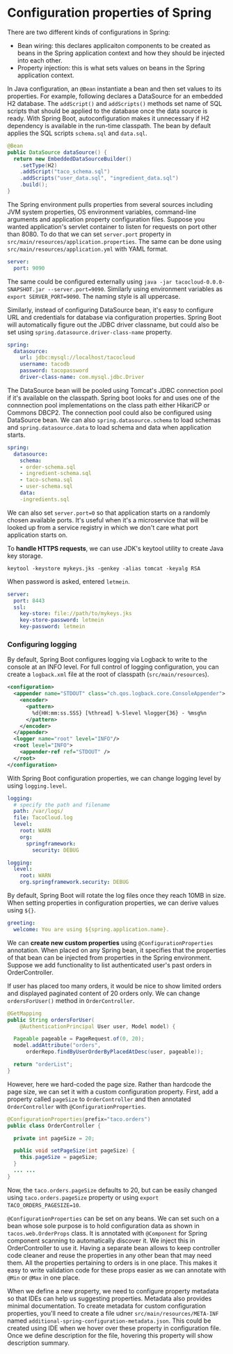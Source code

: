 # Configuration properties of Spring

There are two different kinds of configurations in Spring:
- Bean wiring: this declares applicaiton components to be created as beans in the Spring application context and how they should be injected into each other.
- Property injection: this is what sets values on beans in the Spring application context. 

In Java configuration, an `@Bean` instantiate a bean and then set values to its properties. For example, following declares a DataSource for an embedded H2 database. The `addScript()` and `addScripts()` methods set name of SQL scripts that should be applied to the database once the data source is ready. With Spring Boot, autoconfiguration makes it unnecessary if H2 dependency is available in the run-time classpath. The bean by default applies the SQL scripts `schema.sql` and `data.sql`.

```java
@Bean
public DataSource dataSource() {
  return new EmbeddedDataSourceBuilder()
    .setType(H2)
    .addScript("taco_schema.sql")
    .addScripts("user_data.sql", "ingredient_data.sql")
    .build();
}
```

The Spring environment pulls properties from several sources including JVM system properties, OS environment variables, command-line arguments and application property configuration files. Suppose you wanted application's servlet container to listen for requests on port other than 8080. To do that we can set `server.port` property in `src/main/resources/application.properties`. The same can be done using `src/main/resources/application.yml` with YAML format.

```yml
server:
  port: 9090
```

The same could be configured externally using `java -jar tacocloud-0.0.0-SNAPSHOT.jar --server.port=9090`.
Similarly using environment variables as `export SERVER_PORT=9090`. The naming style is all uppercase.

Similarly, instead of configuring DataSource bean, it's easy to configure URL and credentials for database via configuration properties. Spring Boot will automatically figure out the JDBC driver classname, but could also be set using `spring.datasource.driver-class-name` property.

```yaml
spring:
  datasource:
    url: jdbc:mysql://localhost/tacocloud
    username: tacodb
    password: tacopassword
    driver-class-name: com.mysql.jdbc.Driver
```

The DataSource bean will be pooled using Tomcat's JDBC connection pool if it's available on the classpath. Spring boot looks for and uses one of the connnection pool implementations on the class path either HikariCP or Commons DBCP2. The connection pool could also be configured using DataSource bean. We can also `spring.datasource.schema` to load schemas and `spring.datasource.data` to load schema and data when application starts.

```yaml
spring:
  datasource:
    schema:
    - order-schema.sql
    - ingredient-schema.sql
    - taco-schema.sql
    - user-schema.sql
    data:
    -ingredients.sql
```

We can also set `server.port=0` so that application starts on a randomly chosen available ports. It's useful when it's a microservice that will be looked up from a service registry in which we don't care what port application starts on.

To **handle HTTPS requests**, we can use JDK's keytool utility to create Java key storage.

```shell
keytool -keystore mykeys.jks -genkey -alias tomcat -keyalg RSA
```

When password is asked, entered `letmein`.

```yaml
server:
  port: 8443
  ssl:
    key-store: file://path/to/mykeys.jks
    key-store-password: letmein
    key-password: letmein
```

### Configuring logging

By default, Spring Boot configures logging via Logback to write to the console at an INFO level. For full control of logging configuration, you can create a `logback.xml` file at the root of classpath (`src/main/resources`).

```xml
<configuration>
  <appender name="STDOUT" class="ch.qos.logback.core.ConsoleAppender">
    <encoder>
      <pattern>
        %d{HH:mm:ss.SSS} [%thread] %-5level %logger{36} - %msg%n
      </pattern>
    </encoder>
  </appender>
  <logger name="root" level="INFO"/>
  <root level="INFO">
    <appender-ref ref="STDOUT" />
  </root>
</configuration>
```

With Spring Boot configuration properties, we can change logging level by using `logging.level`.

```yaml
logging:
  # specify the path and filename
  path: /var/logs/
  file: TacoCloud.log
  level:
    root: WARN
    org:
      springframework:
        security: DEBUG
```

```yaml
logging:
  level:
    root: WARN
    org.springframework.security: DEBUG
```

By default, Spring Boot will rotate the log files once they reach 10MB in size.
When setting properties in configuration properties, we can derive values using `${}`.

```yaml
greeting:
  welcome: You are using ${spring.application.name}.
```

We can **create new custom properties** using `@ConfigurationProperties` annotation. When placed on any Spring bean, it specifies that the properties of that bean can be injected from properties in the Spring environment. Suppose we add functionality to list authenticated user's past orders in OrderController.

If user has placed too many orders, it would be nice to show limited orders and displayed paginated content of 20 orders only. We can change `ordersForUser()` method in `OrderController`.

```java
@GetMapping
public String ordersForUser(
    @AuthenticationPrincipal User user, Model model) {

  Pageable pageable = PageRequest.of(0, 20);
  model.addAttribute("orders",
      orderRepo.findByUserOrderByPlacedAtDesc(user, pageable));

  return "orderList";
}
```

However, here we hard-coded the page size. Rather than hardcode the page size, we can set it with a custom configuration property. First, add a property called `pageSize` to `OrderController` and then annotated `OrderController`  with `@ConfigurationProperties`.

```java
@ConfigurationProperties(prefix="taco.orders")
public class OrderController {

  private int pageSize = 20;

  public void setPageSize(int pageSize) {
    this.pageSize = pageSize;
  }
  ... ...
}
```

Now, the `taco.orders.pageSize` defaults to 20, but can be easily changed using `taco.orders.pageSize` property or using `export TACO_ORDERS_PAGESIZE=10`.

`@ConfigurationProperties` can be set on any beans. We can set such on a bean whose sole purpose is to hold configuration data as shown in `tacos.web.OrderProps` class. It is annotated with `@Component` for Spring component scanning to automatically discover it. We inject this in OrderController to use it. Having a separate bean allows to keep controller code cleaner and reuse the properties in any other bean that may need them. All the properties pertaining to orders is in one place. This makes it easy to write validation code for these props easier as we can annotate with `@Min` or `@Max` in one place.

When we define a new property, we need to configure property metadata so that IDEs can help us suggesting properties. Metadata also provides minimal documentation. To create metadata for custom configuration properties, you'll need to create a file udner `src/main/resources/META-INF` named `additional-spring-configuration-metadata.json`. This could be created using IDE when we hover over these property in configuration file. Once we define description for the file, hovering this property will show description summary.